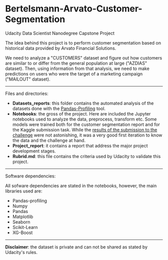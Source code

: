 # Bertelsmann-Arvato-Customer-Segmentation
Udacity Data Scientist Nanodegree Capstone Project

The idea behind this project is to perform customer segmentation based on historical data provided by Arvato Financial Solutions.

We need to analyze a "CUSTOMERS" dataset and figure out how customers are similar to or differ from the general population at large ("AZDIAS" dataset). Then, using information from that analysis, we need to make predictions on users who were the target of a marketing campaign ("MAILOUT" dataset).

---

Files and directories:

* **Datasets_reports**: this folder contains the automated analysis of the datasets done with the [Pandas-Profiling](https://github.com/pandas-profiling/pandas-profiling) tool.
* **Notebooks**: the gross of the project. Here are included the Jupyter notebooks used to analyze the data, preprocess, transform etc. Some models were trained both for the customer segmentation report and for the Kaggle submission task. While the [results of the submission to the challenge](https://www.kaggle.com/c/udacity-arvato-identify-customers/leaderboard
) were not astonishing, it was a very good first iteration to know the data and the challenge at hand.
* **Project_report**: it contains a report that address the major project development stages.
* **Rubrid.md**: this file contains the criteria used by Udacity to validate this project.


---

Software dependencies:

All sofware dependencies are stated in the notebooks, however, the main libraries used are:

* Pandas-profiling
* Numpy
* Pandas
* Matplotlib
* Seaborn
* Scikit-Learn
* XG-Boost

---

**Disclaimer**: the dataset is private and can not be shared as stated by Udacity's rules.
